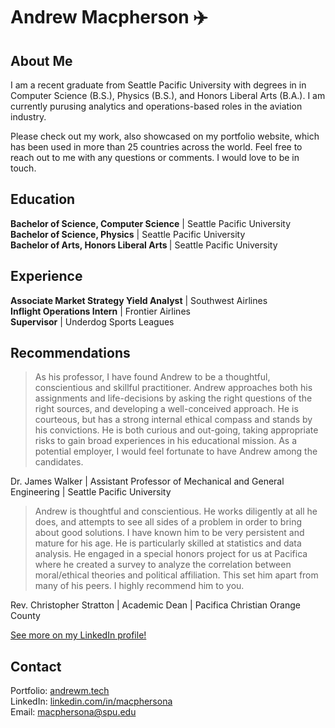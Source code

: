 # Andrew Macpherson ✈️

## About Me
I am a recent graduate from Seattle Pacific University with degrees in in Computer Science (B.S.), Physics (B.S.), and Honors Liberal Arts (B.A.). I am currently purusing analytics and operations-based roles in the aviation industry.

Please check out my work, also showcased on my portfolio website, which has been used in more than 25 countries across the world. Feel free to reach out to me with any questions or comments. I would love to be in touch.

## Education
<b>Bachelor of Science, Computer Science</b> | Seattle Pacific University <br>
<b>Bachelor of Science, Physics</b> | Seattle Pacific University <br>
<b>Bachelor of Arts, Honors Liberal Arts </b>| Seattle Pacific University <br>

## Experience
<b>Associate Market Strategy Yield Analyst</b> | Southwest Airlines<br>
<b>Inflight Operations Intern</b> | Frontier Airlines <br>
<b>Supervisor</b> | Underdog Sports Leagues <br>

## Recommendations

> As his professor, I have found Andrew to be a thoughtful, conscientious and skillful practitioner. Andrew approaches both his assignments and life-decisions by asking the right questions of the right sources, and developing a well-conceived approach. He is courteous, but has a strong internal ethical compass and stands by his convictions. He is both curious and out-going, taking appropriate risks to gain broad experiences in his educational mission. As a potential employer, I would feel fortunate to have Andrew among the candidates.

Dr. James Walker | Assistant Professor of Mechanical and General Engineering | Seattle Pacific University 


> Andrew is thoughtful and conscientious. He works diligently at all he does, and attempts to see all sides of a problem in order to bring about good solutions. I have known him to be very persistent and mature for his age. He is particularly skilled at statistics and data analysis. He engaged in a special honors project for us at Pacifica where he created a survey to analyze the correlation between moral/ethical theories and political affiliation. This set him apart from many of his peers. I highly recommend him to you.

Rev. Christopher Stratton | Academic Dean | Pacifica Christian Orange County


<a href="https://www.linkedin.com/in/macphersona/details/recommendations/">See more on my LinkedIn profile!</a>

## Contact
Portfolio: <a href="https://andrewm.tech">andrewm.tech</a><br>
LinkedIn: <a href="https://www.linkedin.com/in/macphersona">linkedin.com/in/macphersona</a><br>
Email: <a href="mailto:macphersona@spu.edu">macphersona@spu.edu</a><br>
